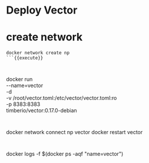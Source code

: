 
# Deploy Vector


# create network

```
docker network create np 
```{{execute}}



```
docker run \
  --name=vector \
  -d \
  -v /root/vector.toml:/etc/vector/vector.toml:ro \
  -p 8383:8383 \
  timberio/vector:0.17.0-debian
```{{execute}}


```
docker network connect np vector
docker restart vector
```{{execute}}


```
docker logs -f $(docker ps -aqf "name=vector")
```{{execute}}


